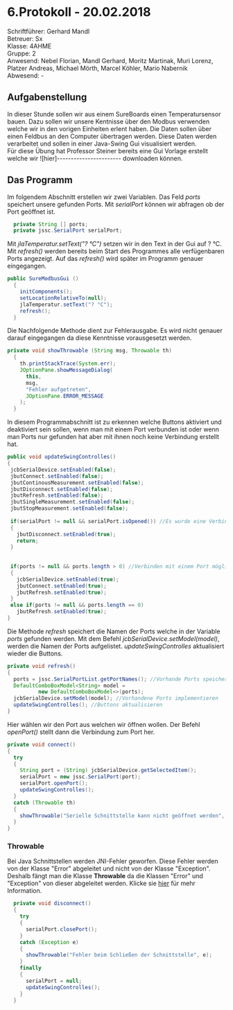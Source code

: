 # 6.Protokoll - 20.02.2018
Schriftführer: Gerhard Mandl  
Betreuer: Sx  
Klasse: 4AHME  
Gruppe: 2  
Anwesend: Nebel Florian, Mandl Gerhard, Moritz Martinak, Muri Lorenz, Platzer Andreas, Michael Mörth, Marcel Köhler, Mario Nabernik    
Abwesend: -

## Aufgabenstellung
In dieser Stunde sollen wir aus einem SureBoards einen Temperatursensor bauen. Dazu sollen wir unsere Kentnisse über den Modbus verwenden welche wir in den vorigen Einheiten erlent haben. Die Daten sollen über einen Feldbus an den Computer übertragen werden. Diese Daten werden verarbeitet und sollen in einer Java-Swing Gui visualisiert werden.  
Für diese Übung hat Professor Steiner bereits eine Gui Vorlage erstellt welche wir ![hier]----------------------- downloaden können.  

## Das Programm  

Im folgendem Abschnitt erstellen wir zwei Variablen. Das Feld _ports_ speichert unsere gefunden Ports. Mit _serialPort_ können wir abfragen ob der Port geöffnet ist.    
```java
  private String [] ports;
  private jssc.SerialPort serialPort;
```  

Mit _jlaTemperatur.setText("? °C")_ setzen wir in den Text in der Gui auf ? °C.  
Mit _refresh()_ werden bereits beim Start des Programmes alle verfügenbaren Ports angezeigt. Auf das _refresh()_ wird später im Programm genauer eingegangen.   
```java
public SureModbusGui ()
  {
    initComponents();
    setLocationRelativeTo(null);
    jlaTemperatur.setText("? °C");
    refresh();
  }
```  

Die Nachfolgende Methode dient zur Fehlerausgabe. Es wird nicht genauer darauf eingegangen da diese Kenntnisse vorausgesetzt werden.  
```java
private void showThrowable (String msg, Throwable th)
  {
    th.printStackTrace(System.err);
    JOptionPane.showMessageDialog(
      this,
      msg,
      "Fehler aufgetreten", 
      JOptionPane.ERROR_MESSAGE
    );
  }
  ```  
  
  In diesem Programmabschnitt ist zu erkennen welche Buttons aktiviert und deaktiviert sein sollen, wenn man mit einem Port verbunden ist oder wenn man Ports nur gefunden hat aber mit ihnen noch keine Verbindung erstellt hat.  
   ```java
  public void updateSwingControlles()
  {
    jcbSerialDevice.setEnabled(false);
    jbutConnect.setEnabled(false);
    jbutContinousMeasurement.setEnabled(false);
    jbutDisconnect.setEnabled(false);
    jbutRefresh.setEnabled(false);
    jbutSingleMeasurement.setEnabled(false);
    jbutStopMeasurement.setEnabled(false);
    
    if(serialPort != null && serialPort.isOpened()) //Es wurde eine Verbindung mit einem Port erstellt -> Trennen möglich
    {
      jbutDisconnect.setEnabled(true);
      return;
    }
      
    
    if(ports != null && ports.length > 0) //Verbinden mit einem Port möglich
    {
      jcbSerialDevice.setEnabled(true);
      jbutConnect.setEnabled(true);
      jbutRefresh.setEnabled(true);
    }
    else if(ports != null && ports.length == 0)
      jbutRefresh.setEnabled(true);
  }
  ```
  
  Die Methode _refresh_ speichert die Namen der Ports welche in der Variable _ports_ gefunden werden. Mit dem Befehl _jcbSerialDevice.setModel(model)_, werden die Namen der Ports aufgelistet. 
_updateSwingControlles_ aktualisiert wieder die Buttons.
  ```java
  private void refresh()
  {
    ports = jssc.SerialPortList.getPortNames(); //Vorhande Ports speichern
    DefaultComboBoxModel<String> model = 
            new DefaultComboBoxModel<>(ports); 
    jcbSerialDevice.setModel(model); //Vorhandene Ports implementieren
    updateSwingControlles(); //Buttons aktualisieren
  }
  ```
  
  
Hier wählen wir den Port aus welchen wir öffnen wollen. Der Befehl _openPort()_ stellt dann die Verbindung zum Port her. 
  ```java
private void connect()
  {
    try
    {
      String port = (String) jcbSerialDevice.getSelectedItem();
      serialPort = new jssc.SerialPort(port);
      serialPort.openPort();
      updateSwingControlles();
    }
    catch (Throwable th)
    {
      showThrowable("Serielle Schnittstelle kann nicht geöffnet werden", th);
    }    
  }
  ```
  
  ### Throwable
  Bei Java Schnittstellen werden JNI-Fehler geworfen. Diese Fehler werden von der Klasse "Error" abgeleitet und nicht von der Klasse "Exception". Deshalb fängt man die Klasse __Throwable__ da die Klassen "Error" und "Exception" von dieser abgeleitet werden.
Klicke sie [hier](https://docs.oracle.com/javase/7/docs/api/java/lang/Throwable.html) für mehr Information.



```java
  private void disconnect()
  {
    try
    {
      serialPort.closePort();
    }
    catch (Exception e)
    {
      showThrowable("Fehler beim Schließen der Schnittstelle", e);
    }
    finally
    {
      serialPort = null;
      updateSwingControlles();
    }
  }
```
  
